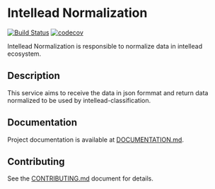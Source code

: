 # Intellead Normalization

[![Build Status](https://travis-ci.org/intellead/intellead-normalization.svg?branch=master)](https://travis-ci.org/intellead/intellead-normalization)
[![codecov](https://codecov.io/gh/intellead/intellead-normalization/branch/master/graph/badge.svg)](https://codecov.io/gh/intellead/intellead-normalization)

Intellead Normalization is responsible to normalize data in intellead ecosystem.

## Description

This service aims to receive the data in json formmat and return data normalized to be used by intellead-classification.

## Documentation

Project documentation is available at [DOCUMENTATION.md](./DOCUMENTATION.md).

## Contributing

See the [CONTRIBUTING.md](./CONTRIBUTING.md) document for details.
